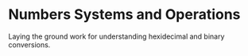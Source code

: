 # Numbers Systems and Operations
Laying the ground work for understanding hexidecimal and binary conversions.
